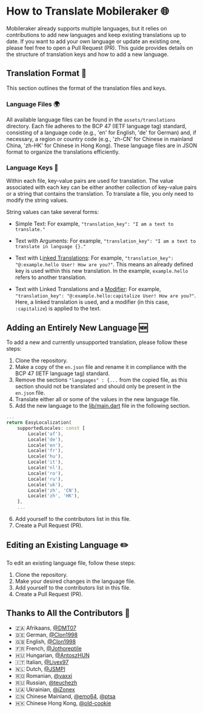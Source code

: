# How to Translate Mobileraker 🌐

Mobileraker already supports multiple languages, but it relies on contributions to add new languages and keep existing translations up to date. If you want to add your own language or update an existing one, please feel free to open a Pull Request (PR). This guide provides details on the structure of translation keys and how to add a new language.

## Translation Format 📜

This section outlines the format of the translation files and keys.

### Language Files 🌍

All available language files can be found in the `assets/translations` directory. Each file adheres to the BCP 47 (IETF language tag) standard, consisting of a language code (e.g., 'en' for English, 'de' for German) and, if necessary, a region or country code (e.g., 'zh-CN' for Chinese in mainland China, 'zh-HK' for Chinese in Hong Kong). These language files are in JSON format to organize the translations efficiently.

### Language Keys 🔑

Within each file, key-value pairs are used for translation. The value associated with each key can be either another collection of key-value pairs or a string that contains the translation. To translate a file, you only need to modify the string values.

String values can take several forms:

- Simple Text: For example, `"translation_key": "I am a text to translate."`

- Text with Arguments: For example, `"translation_key": "I am a text to translate in language {}."`

- Text with L[inked Translations](https://github.com/aissat/easy_localization#-linked-translations): For example, `"translation_key": "@:example.hello User! How are you?"`. This means an already defined key is used within this new translation. In the example, `example.hello` refers to another translation.

- Text with Linked Translations and a [Modifier](https://github.com/aissat/easy_localization#formatting-linked-translations): For example, `"translation_key": "@:example.hello:capitalize User! How are you?"`. Here, a linked translation is used, and a modifier (in this case, `:capitalize`) is applied to the text.

## Adding an Entirely New Language 🆕

To add a new and currently unsupported translation, please follow these steps:

1. Clone the repository.
2. Make a copy of the `en.json` file and rename it in compliance with the BCP 47 (IETF language tag) standard.
3. Remove the sections `"languages" : {...` from the copied file, as this section should not be translated and should only be present in the `en.json` file.
4. Translate either all or some of the values in the new language file.
5. Add the new language to the [lib/main.dart](../lib/main.dart) file in the following section.

```dart
...
return EasyLocalization(
    supportedLocales: const [
        Locale('af'),
        Locale('de'),
        Locale('en'),
        Locale('fr'),
        Locale('hu'),
        Locale('it'),
        Locale('nl'),
        Locale('ro'),
        Locale('ru'),
        Locale('uk'),
        Locale('zh', 'CN'),
        Locale('zh', 'HK'),
    ],
    ...
```

6. Add yourself to the contributors list in this file.
7. Create a Pull Request (PR).

## Editing an Existing Language ✏️

To edit an existing language file, follow these steps:

1. Clone the repository.
2. Make your desired changes in the language file.
3. Add yourself to the contributors list in this file.
4. Create a Pull Request (PR).

## Thanks to All the Contributors 🙏

- 🇿🇦 Afrikaans, [@DMT07](https://github.com/DMT07)
- 🇩🇪 German, [@Clon1998](https://github.com/Clon1998)
- 🇬🇧 English, [@Clon1998](https://github.com/Clon1998)
- 🇫🇷 French, [@Jothoreptile](https://github.com/Jothoreptile)
- 🇭🇺 Hungarian, [@AntoszHUN](https://github.com/AntoszHUN)
- 🇮🇹 Italian, [@Livex97](https://github.com/Livex97)
- 🇳🇱 Dutch, [@JSMPI](https://github.com/JSMPI)
- 🇷🇴 Romanian, [@vaxxi](https://github.com/vaxxi)
- 🇷🇺 Russian, [@teuchezh](https://github.com/teuchezh)
- 🇺🇦 Ukrainian, [@iZonex](https://github.com/iZonex)
- 🇨🇳 Chinese Mainland, [@emo64](https://github.com/emo64), [@ptsa](https://github.com/ptsa)
- 🇭🇰 Chinese Hong Kong, [@old-cookie](https://github.com/old-cookie)
